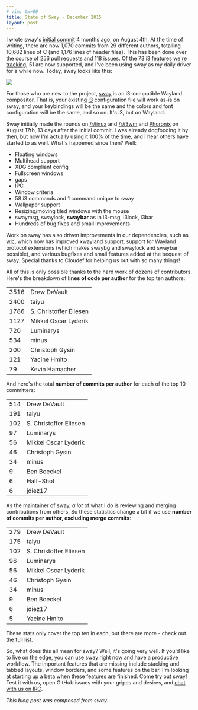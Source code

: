 ```yaml
---
# vim: tw=80
title: State of Sway - December 2015
layout: post
---
```


I wrote sway's [initial commit](https://github.com/SirCmpwn/sway/commit/6a33e1e3cddac31b762e4376e29c03ccf8f92107)
4 months ago, on August 4th. At the time of writing, there are now 1,070 commits
from 29 different authors, totalling 10,682 lines of C (and 1,176 lines of
header files). This has been done over the course of 256 pull requests and 118
issues. Of the 73 [i3 features we're
tracking](https://github.com/SirCmpwn/sway/issues/2), 51 are now supported, and
I've been using sway as my daily driver for a while now. Today, sway looks like
this:

[![](https://sr.ht/NCx_.png)](https://sr.ht/NCx_.png)

For those who are new to the project, [sway](https://github.com/SirCmpwn/sway)
is an i3-compatible Wayland compositor. That is, your existing
[i3](http://i3wm.org/) configuration file will work as-is on sway, and your
keybindings will be the same and the colors and font configuration will be the
same, and so on. It's i3, but on Wayland.

Sway initially made the rounds on [/r/linux](https://redd.it/3he5hn) and
[/r/i3wm](https://redd.it/3he48j) and
[Phoronix](https://www.phoronix.com/scan.php?page=news_item&px=Wayland-i3-Sway-Tiling)
on August 17th, 13 days after the initial commit. I was already dogfooding it by
then, but now I'm actually using it 100% of the time, and I hear others have
started to as well. What's happened since then? Well:

* Floating windows
* Multihead support
* XDG compliant config
* Fullscreen windows
* gaps
* IPC
* Window criteria
* 58 i3 commands and 1 command unique to sway
* Wallpaper support
* Resizing/moving tiled windows with the mouse
* swaymsg, swaylock, **swaybar** as in i3-msg, i3lock, i3bar
* Hundreds of bug fixes and small improvements

Work on sway has also driven improvements in our dependencies, such as
[wlc](https://github.com/Cloudef/wlc), which now has improved xwayland support,
support for Wayland protocol extensions (which makes swaybg and swaylock and
swaybar possible), and various bugfixes and small features added at the bequest
of sway. Special thanks to Cloudef for helping us out with so many things!

All of this is only possible thanks to the hard work of dozens of contributors.
Here's the breakdown of **lines of code per author** for the top ten authors:

<table class="table">
    <tbody>
        <tr><td>3516</td><td>Drew DeVault</td></tr>
        <tr><td>2400</td><td>taiyu</td></tr>
        <tr><td>1786</td><td>S. Christoffer Eliesen</td></tr>
        <tr><td>1127</td><td>Mikkel Oscar Lyderik</td></tr>
        <tr><td>720</td><td>Luminarys</td></tr>
        <tr><td>534</td><td>minus</td></tr>
        <tr><td>200</td><td>Christoph Gysin</td></tr>
        <tr><td>121</td><td>Yacine Hmito</td></tr>
        <tr><td>79</td><td>Kevin Hamacher</td></tr>
    </tbody>
</table>

And here's the total **number of commits per author** for each of the top 10
committers:

<table class="table">
    <tbody>
        <tr><td>514</td><td> Drew DeVault</td></tr>
        <tr><td>191</td><td> taiyu</td></tr>
        <tr><td>102</td><td> S. Christoffer Eliesen</td></tr>
        <tr><td>97</td><td> Luminarys</td></tr>
        <tr><td>56</td><td> Mikkel Oscar Lyderik</td></tr>
        <tr><td>46</td><td> Christoph Gysin</td></tr>
        <tr><td>34</td><td> minus</td></tr>
        <tr><td>9</td><td> Ben Boeckel</td></tr>
        <tr><td>6</td><td> Half-Shot</td></tr>
        <tr><td>6</td><td> jdiez17</td></tr>
    </tbody>
</table>

As the maintainer of sway, *a lot* of what I do is reviewing and merging
contributions from others. So these statistics change a bit if we use **number
of commits per author, excluding merge commits**:

<table class="table">
    <tbody>
        <tr><td>279</td><td> Drew DeVault</td></tr>
        <tr><td>175</td><td> taiyu</td></tr>
        <tr><td>102</td><td> S. Christoffer Eliesen</td></tr>
        <tr><td>96</td><td> Luminarys</td></tr>
        <tr><td>56</td><td> Mikkel Oscar Lyderik</td></tr>
        <tr><td>46</td><td> Christoph Gysin</td></tr>
        <tr><td>34</td><td> minus</td></tr>
        <tr><td>9</td><td> Ben Boeckel</td></tr>
        <tr><td>6</td><td> jdiez17</td></tr>
        <tr><td>5</td><td> Yacine Hmito</td></tr>
    </tbody>
</table>

These stats only cover the top ten in each, but there are more - check out the
[full list](https://github.com/SirCmpwn/sway/graphs/contributors).

So, what does this all mean for sway? Well, it's going very well. If you'd like
to live on the edge, you can use sway right now and have a productive workflow.
The important features that are missing include stacking and tabbed layouts, 
window borders, and some features on the bar. I'm looking at starting up a beta
when these features are finished. Come try out sway! Test it with us, open
GitHub issues with your gripes and desires, and [chat
with us on IRC](http://webchat.freenode.net/?channels=sway&uio=d4).

*This blog post was composed from sway.*
